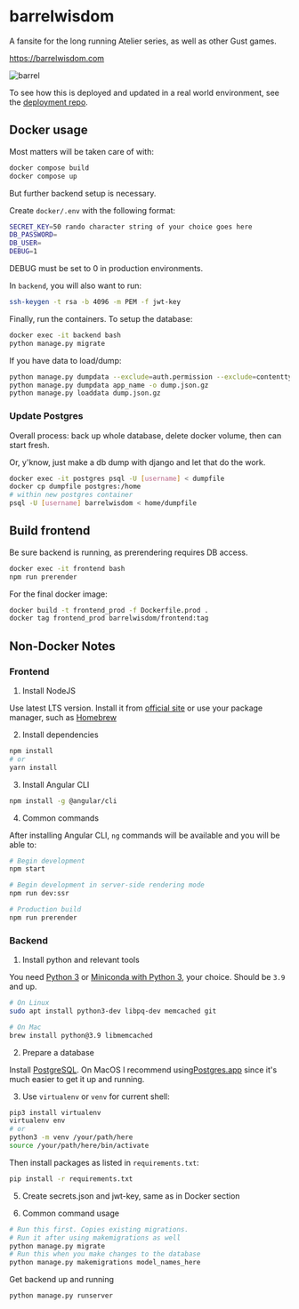 # barrelwisdom
A fansite for the long running Atelier series, as well as other Gust games.

https://barrelwisdom.com

![barrel](https://barrelwisdom.com/media/main/barrelwisdom.svg)

To see how this is deployed and updated in a real world environment, see the [deployment repo](https://github.com/CatClawed/barrelwisdom_deployment/).

## Docker usage

Most matters will be taken care of with:

```bash
docker compose build
docker compose up
```

But further backend setup is necessary.

Create `docker/.env` with the following format:

```bash
SECRET_KEY=50 rando character string of your choice goes here
DB_PASSWORD=
DB_USER=
DEBUG=1
```

DEBUG must be set to 0 in production environments.

In `backend`, you will also want to run:

```bash
ssh-keygen -t rsa -b 4096 -m PEM -f jwt-key
```

Finally, run the containers. To setup the database:

```bash
docker exec -it backend bash
python manage.py migrate
```

If you have data to load/dump:

```bash
python manage.py dumpdata --exclude=auth.permission --exclude=contenttypes --exclude=authtoken -o dump.json.gz
python manage.py dumpdata app_name -o dump.json.gz
python manage.py loaddata dump.json.gz
```

### Update Postgres

Overall process: back up whole database, delete docker volume, then can start fresh.

Or, y'know, just make a db dump with django and let that do the work.

```bash
docker exec -it postgres psql -U [username] < dumpfile
docker cp dumpfile postgres:/home
# within new postgres container
psql -U [username] barrelwisdom < home/dumpfile
```

## Build frontend

Be sure backend is running, as prerendering requires DB access.

```bash
docker exec -it frontend bash
npm run prerender
```

For the final docker image:

```bash
docker build -t frontend_prod -f Dockerfile.prod .
docker tag frontend_prod barrelwisdom/frontend:tag
```

## Non-Docker Notes

### Frontend

1. Install NodeJS

Use latest LTS version. Install it from [official site](https://nodejs.org/en/) or use your package manager, such as [Homebrew](https://brew.sh/)

2. Install dependencies

```bash
npm install
# or
yarn install
```

3. Install Angular CLI

```bash
npm install -g @angular/cli
```

4. Common commands

After installing Angular CLI, `ng` commands will be available and you will be able to:

```bash
# Begin development
npm start

# Begin development in server-side rendering mode
npm run dev:ssr

# Production build
npm run prerender
```

### Backend

1. Install python and relevant tools

You need [Python 3](https://www.python.org/downloads/) or [Miniconda with Python 3](https://docs.conda.io/en/latest/miniconda.html), your choice. Should be `3.9` and up.

```bash
# On Linux
sudo apt install python3-dev libpq-dev memcached git

# On Mac
brew install python@3.9 libmemcached
```

2. Prepare a database

Install [PostgreSQL](https://www.postgresql.org/download/). On MacOS I recommend using[Postgres.app](https://postgresapp.com/) since it's much easier to get it up and running.

3. Use `virtualenv` or `venv` for current shell:

```bash
pip3 install virtualenv
virtualenv env
# or
python3 -m venv /your/path/here
source /your/path/here/bin/activate
```

Then install packages as listed in `requirements.txt`:

```bash
pip install -r requirements.txt
```

5. Create secrets.json and jwt-key, same as in Docker section

6. Common command usage

```bash
# Run this first. Copies existing migrations.
# Run it after using makemigrations as well
python manage.py migrate
# Run this when you make changes to the database
python manage.py makemigrations model_names_here
```

Get backend up and running

```bash
python manage.py runserver
```